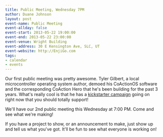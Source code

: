 ```yaml
---
title: Public Meeting, Wednesday 7PM
author: Duane Johnson
layout: post
event-name: Public Meeting
event-allday: false
event-start: 2013-05-22 19:00:00
event-end: 2013-05-22 23:00:00
event-venue: Wright Building
event-address: 30 E Kensington Ave, SLC, UT
event-website: http://EnjiGo.com
tags:
- calendar
- events
---
```


Our first public meeting was pretty awesome. Tyler Gilbert, a local microcontroller operating system author, demoed his CoActionOS software and the corresponding CoAction Hero that he's been building for the past 3 years. What's really cool is that he has a [kickstarter campaign](http://www.kickstarter.com/projects/966383008/coaction-hero-32-bit-open-source-arm-cortex-m3-boa) going on right now that you should totally support!

We'll have our 2nd public meeting this Wednesday at 7:00 PM. Come and see what we're making!

If you have a project to show, or an announcement to make, just show up and tell us what you've got. It'll be fun to see what everyone is working on!
